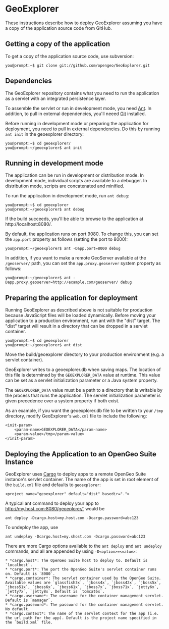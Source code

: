 # GeoExplorer

These instructions describe how to deploy GeoExplorer assuming you have a copy of the application source code from GitHub.

## Getting a copy of the application

To get a copy of the application source code, use subversion:

    you@prompt:~$ git clone git://github.com/opengeo/GeoExplorer.git


## Dependencies

The GeoExplorer repository contains what you need to run the application as a servlet with an integrated persistence layer.

To assemble the servlet or run in development mode, you need [Ant](http://ant.apache.org/).  In addition, to pull in external dependencies, you'll neeed [Git](http://git-scm.com/) installed.

Before running in development mode or preparing the application for deployment, you need to pull in external dependencies.  Do this by running `ant init` in the geoexplorer directory:

    you@prompt:~$ cd geoexplorer/
    you@prompt:~/geoexplorer$ ant init


## Running in development mode

The application can be run in development or distribution mode.  In development mode, individual scripts are available to a debugger.  In distribution mode, scripts are concatenated and minified.

To run the application in development mode, run `ant debug`:

    you@prompt:~$ cd geoexplorer
    you@prompt:~/geoexplorer$ ant debug

If the build succeeds, you'll be able to browse to the application at http://localhost:8080/.

By default, the application runs on port 9080.  To change this, you can set the `app.port` property as follows (setting the port to 8000):

    you@prompt:~/geoexplorer$ ant -Dapp.port=8000 debug

In addition, if you want to make a remote GeoServer available at the `/geoserver/` path, you can set the `app.proxy.geoserver` system property as follows:

    you@prompt:~/geoexplorer$ ant -Dapp.proxy.geoserver=http://example.com/geoserver/ debug


## Preparing the application for deployment

Running GeoExplorer as described above is not suitable for production because JavaScript files will be loaded dynamically.  Before moving your application to a production environment, run ant with the "dist" target.  The "dist" target will result in a directory that can be dropped in a servlet container.

    you@prompt:~$ cd geoexplorer
    you@prompt:~/geoexplorer$ ant dist

Move the build/geoexplorer directory to your production environment (e.g. a  servlet container).

GeoExplorer writes to a geoexplorer.db when saving maps.  The location of this file is determined by the `GEOEXPLORER_DATA` value at runtime.  This value can be set as a servlet initialization parameter or a Java system property.

The `GEOEXPLORER_DATA` value must be a path to a directory that is writable by  the process that runs the application.  The servlet initialization parameter is given precedence over a system property if both exist.

As an example, if you want the geoexplorer.db file to be written to your `/tmp` directory, modify GeoExplorer's `web.xml` file to include the following:

    <init-param>
        <param-name>GEOEXPLORER_DATA</param-name>
        <param-value>/tmp</param-value>
    </init-param>


## Deploying the Application to an OpenGeo Suite Instance

GeoExplorer uses [Cargo](http://cargo.codehaus.org/) to deploy apps to a remote
OpenGeo Suite instance's servlet container. The name of the app is set in root element of the `build.xml` file and defaults to `geoexplorer`:

    <project name="geoexplorer" default="dist" basedir=".">

A typical ant command to deploy your app to http://my.host.com:8080/geoeplorer/` would be

    ant deploy -Dcargo.host=my.host.com -Dcargo.password=abc123

To undeploy the app, use

    ant undeploy -Dcargo.host=my.shost.com -Dcargo.password=abc123

There are more Cargo options available to the `ant deploy` and `ant undeploy` commands, and all are appended by using `-D<option>=<value>`:

    * *cargo.host*: The OpenGeo Suite host to deploy to. Default is `localhost`.
    * *cargo.port*: The port the OpenGeo Suite's servlet container runs on. Default is `8080`.
    * *cargo.container*: The servlet container used by the OpenGeo Suite. Available values are `glassfish3x`, `jboss4x`, `jboss42x`, `jboss5x`, `jboss51x`, `jboss6x`, `jboss61x`, `jboss7x`, `jboss71x`, `jetty6x`, `jetty7x`, `jetty8x`. Default is `tomcat6x`.
    * *cargo.username*: The username for the container management servlet. Default is `manager`.
    * *cargo.password*: The password for the container management servlet. No default.
    * *cargo.context*: The name of the servlet context for the app (i.e. the url path for the app). Default is the project name specified in the `build.xml` file.

